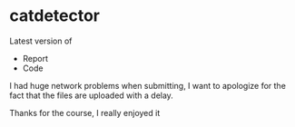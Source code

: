 # catdetector

Latest version of 
- Report
- Code 

I had huge network problems when submitting, I want to apologize for the fact that the files are uploaded with a delay. 

Thanks for the course, I really enjoyed it 
